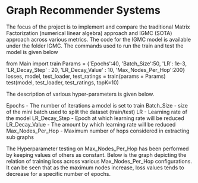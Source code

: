 # Graph Recommender Systems
The focus of the project is to implement and compare the traditional Matrix Factorization (numerical linear algebra) approach and IGMC (SOTA) approach across various metrics.
The code for the IGMC model is available under the folder IGMC.
The commands used to run the train and test the model is given below
  
  from Main import train
  Params = {'Epochs':40, 'Batch_Size':50, 'LR': 1e-3, 'LR_Decay_Step' : 20, 'LR_Decay_Value' : 10, 'Max_Nodes_Per_Hop':200}
  losses, model, test_loader, test_ratings = train(params = Params)
  test(model, test_loader, test_ratings, topK=10)

The description of various hyper-parameters is given below.

Epochs - The number of iterations a model is set to train
Batch_Size - size of the mini batch used to split the dataset (train/test)
LR - Learning rate of the model
LR_Decay_Step - Epoch at which learning rate will be reduced
LR_Decay_Value - The amount by which learning rate will be reduced 
Max_Nodes_Per_Hop - Maximum number of hops considered in extracting sub graphs

The Hyperparameter testing on Max_Nodes_Per_Hop has been performed by keeping values of others as constant.
Below is the graph depicting the relation of training loss across various Max_Nodes_Per_Hop configurations.
It can be seen that as the maximum nodes increase, loss values tends to decrease for a specific number of epochs.
  
